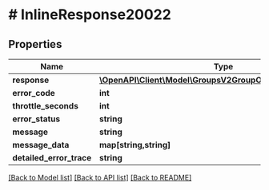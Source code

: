 # # InlineResponse20022

## Properties

Name | Type | Description | Notes
------------ | ------------- | ------------- | -------------
**response** | [**\OpenAPI\Client\Model\GroupsV2GroupOptionalConversation[]**](GroupsV2GroupOptionalConversation.md) |  | [optional]
**error_code** | **int** |  | [optional]
**throttle_seconds** | **int** |  | [optional]
**error_status** | **string** |  | [optional]
**message** | **string** |  | [optional]
**message_data** | **map[string,string]** |  | [optional]
**detailed_error_trace** | **string** |  | [optional]

[[Back to Model list]](../../README.md#models) [[Back to API list]](../../README.md#endpoints) [[Back to README]](../../README.md)
